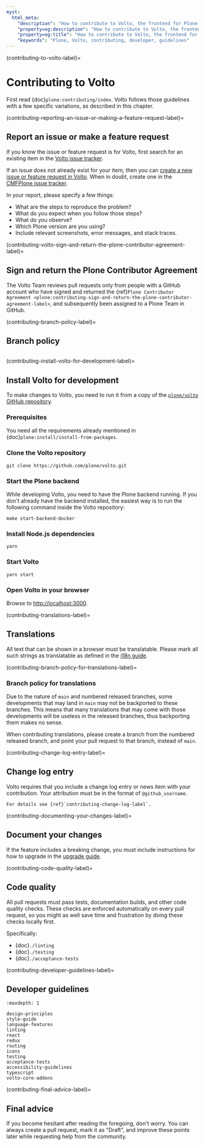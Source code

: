 ```yaml
---
myst:
  html_meta:
    "description": "How to contribute to Volto, the frontend for Plone."
    "property=og:description": "How to contribute to Volto, the frontend for Plone."
    "property=og:title": "How to contribute to Volto, the frontend for Plone."
    "keywords": "Plone, Volto, contributing, developer, guidelines"
---
```


(contributing-to-volto-label)=

# Contributing to Volto

First read {doc}`plone:contributing/index`.
Volto follows those guidelines with a few specific variations, as described in this chapter.


(contributing-reporting-an-issue-or-making-a-feature-request-label)=

## Report an issue or make a feature request

If you know the issue or feature request is for Volto, first search for an existing item in the [Volto issue tracker](https://github.com/plone/volto/issues).

If an issue does not already exist for your item, then you can [create a new issue or feature request in Volto](https://github.com/plone/volto/issues/new/choose).
When in doubt, create one in the [CMFPlone issue tracker](https://github.com/plone/Products.CMFPlone/issues).

In your report, please specify a few things:

-   What are the steps to reproduce the problem?
-   What do you expect when you follow those steps?
-   What do you observe?
-   Which Plone version are you using?
-   Include relevant screenshots, error messages, and stack traces.


(contributing-volto-sign-and-return-the-plone-contributor-agreement-label)=

## Sign and return the Plone Contributor Agreement

The Volto Team reviews pull requests only from people with a GitHub account who have signed and returned the {ref}`Plone Contributor Agreement <plone:contributing-sign-and-return-the-plone-contributor-agreement-label>`, and subsequently been assigned to a Plone Team in GitHub.


(contributing-branch-policy-label)=

## Branch policy

```{include} ./branch-policy.md
```

(contributing-install-volto-for-development-label)=

## Install Volto for development

To make changes to Volto, you need to run it from a copy of the [`plone/volto` GitHub repository](https://github.com/plone/volto/).

### Prerequisites

You need all the requirements already mentioned in {doc}`plone:install/install-from-packages`.

### Clone the Volto repository

```shell
git clone https://github.com/plone/volto.git
```

### Start the Plone backend

While developing Volto, you need to have the Plone backend running.
If you don't already have the backend installed, the easiest way is to run the following command inside the Volto repository:

```shell
make start-backend-docker
```

### Install Node.js dependencies

```shell
yarn
```

### Start Volto

```
yarn start
```

### Open Volto in your browser

Browse to [http://localhost:3000](http://localhost:3000).


(contributing-translations-label)=

## Translations

All text that can be shown in a browser must be translatable.
Please mark all such strings as translatable as defined in the [i18n guide](../guides/i18n.md).


(contributing-branch-policy-for-translations-label)=

### Branch policy for translations

Due to the nature of `main` and numbered released branches, some developments that may land in `main` may not be backported to these branches.
This means that many translations that may come with those developments will be useless in the released branches, thus backporting them makes no sense.

When contributing translations, please create a branch from the numbered released branch, and point your pull request to that branch, instead of `main`.


(contributing-change-log-entry-label)=

## Change log entry

Volto requires that you include a change log entry or news item with your contribution.
Your attribution must be in the format of `@github_username`.

```{seealso}
For details see {ref}`contributing-change-log-label`.
```


(contributing-documenting-your-changes-label)=

## Document your changes

If the feature includes a breaking change, you must include instructions for how to upgrade in the [upgrade guide](../upgrade-guide/index.md).


(contributing-code-quality-label)=

## Code quality

All pull requests must pass tests, documentation builds, and other code quality checks.
These checks are enforced automatically on every pull request, so you might as well save time and frustration by doing these checks locally first.

Specifically:

-   {doc}`./linting`
-   {doc}`./testing`
-   {doc}`./acceptance-tests`


(contributing-developer-guidelines-label)=

## Developer guidelines

```{toctree}
:maxdepth: 1

design-principles
style-guide
language-features
linting
react
redux
routing
icons
testing
acceptance-tests
accessibility-guidelines
typescript
volto-core-addons
```


(contributing-final-advice-label)=

## Final advice

If you become hesitant after reading the foregoing, don't worry.
You can always create a pull request, mark it as "Draft", and improve these points later while requesting help from the community.
